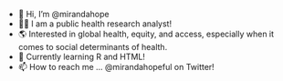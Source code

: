 - 👋 Hi, I’m @mirandahope
- 👩‍🔬 I am a public health research analyst!
- 🌎 Interested in global health, equity, and access, especially when it comes to social determinants of health.
- 🌱 Currently learning R and HTML!
- 📫 How to reach me ... @mirandahopeful on Twitter!

<!---
mirandahope/mirandahope is a ✨ special ✨ repository because its `README.md` (this file) appears on your GitHub profile.
You can click the Preview link to take a look at your changes.
--->
